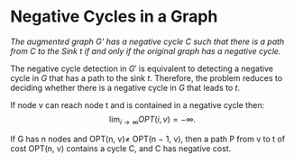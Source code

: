 
# Negative Cycles in a Graph

*The augmented graph G' has a negative cycle C such that there is a path from C to the Sink t if and only if the original graph has a negative cycle.*


The negative cycle detection in $G'$ is equivalent to detecting a negative cycle in $G$ that has a path to the sink $t$. Therefore, the problem reduces to deciding whether there is a negative cycle in $G$ that leads to $t$. 

If node v can reach node t and is contained in a negative cycle then:
$$\lim_{i \to \infty} OPT(i, v) = -\infty.$$


If G has n nodes and OPT(n, v)$\not=$ OPT(n − 1, v), then a path P from v
to t of cost OPT(n, v) contains a cycle C, and C has negative cost.